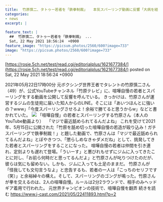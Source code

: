```yaml
---
title:  竹原慎二、タトゥー若者を「鉄拳制裁」 　本気スパーリング動画に反響「大病を経験されたのに...」  
categories:
- news
excerpt: |
  
feature_text: |
  ##  竹原慎二、タトゥー若者を「鉄拳制裁」 ...
  Sat, 22 May 2021 18:56:24  +0900
feature_image: "https://picsum.photos/2560/600?image=733"
image: "https://picsum.photos/2560/600?image=733"
---
```


[https://rosie.5ch.net/test/read.cgi/editorialplus/1621677384/](https://rosie.5ch.net/test/read.cgi/editorialplus/1621677384/)
posted on Sat, 22 May 2021 18:56:24  +0900

<!--more-->

2021年05月22日17時00分 元ボクシング世界王者でタレントの竹原慎二さん（49）が、公式YouTubeチャンネル「竹原テレビ」に、喧嘩自慢の若者とスパーリングをする動画を公開して反響を呼んでいる。 きっかけは、竹原さんが運営するジムの生徒宛に届いた知人からのLINE。そこには「あいつほんとに強いの？www」「今度スパーリングさせろよ！余裕で勝てると思うからw」などと書かれていた。 ![](https://www.j-cast.com/assets_c/2021/05/news_20210519182240-thumb-645xauto-200584.jpg) 「喧嘩自慢」の若者とスパーリングする竹原さん（本人のYouTube動画より） 　「マジで最近舐められてるんだよね」 これを受けて2021年、5月15日に公開された「竹原を舐め切った喧嘩自慢の若造が殴り込み！ガチスパーリングで鉄拳制裁！」と題した動画で、竹原さんは「マジで最近舐められてるんだよね」とぼやきつつ、「懲らしめなきゃダメだね」として、挑発してきた若者とスパーリングをすることになった。 喧嘩自慢の若者は仲間を引き連れ、定刻よりも遅れて登場。「ういーす」と悪びれもせずにジムに入ってきたことに対し、「お前ら何時だと思ってるんだよ」と竹原さんが叱りつけたのだが、彼らは気にも留めない。しかも、ジムに入っても土足のままだ。 竹原さんが「怪我しても文句言うなよ」と忠告するも、若者の一人は「こっちのセリフです（笑）」と余裕綽々の構え。そして、スパーリングのゴングが鳴った。竹原さんが拳を交えるのは、2人の喧嘩自慢。ルールは2分2ラウンドで、相手のみヘッドギア着用で行われた。 元世界チャンピオンの技術で、喧嘩自慢を翻弄 続きを読む https://www.j-cast.com/2021/05/22411893.html?p=2
